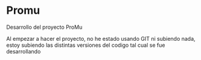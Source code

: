 # Promu
Desarrollo del proyecto ProMu



Al empezar a hacer el proyecto, no he estado usando GIT ni subiendo nada, estoy subiendo las distintas versiones del codigo tal cual se fue desarrollando
